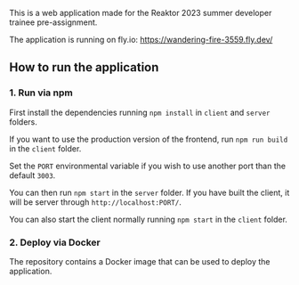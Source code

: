 This is a web application made for the Reaktor 2023 summer developer trainee pre-assignment.

The application is running on fly.io: https://wandering-fire-3559.fly.dev/

## How to run the application

### 1. Run via npm

First install the dependencies running `npm install` in `client` and `server` folders.

If you want to use the production version of the frontend, run `npm run build` in the `client` folder.

Set the `PORT` environmental variable if you wish to use another port than the default `3003`.

You can then run `npm start` in the `server` folder. If you have built the client, it will be server through `http://localhost:PORT/`.

You can also start the client normally running `npm start` in the `client` folder.

### 2. Deploy via Docker

The repository contains a Docker image that can be used to deploy the application.

